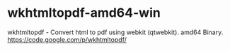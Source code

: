 # wkhtmltopdf-amd64-win
wkhtmltopdf - Convert html to pdf using webkit (qtwebkit). amd64 Binary. https://code.google.com/p/wkhtmltopdf/
